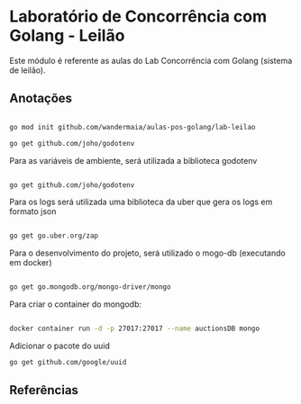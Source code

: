 # Laboratório de Concorrência com Golang - Leilão

Este módulo é referente as aulas do Lab Concorrência com Golang (sistema de leilão).


## Anotações


```bash

go mod init github.com/wandermaia/aulas-pos-golang/lab-leilao

go get github.com/joho/godotenv

```

Para as variáveis de ambiente, será utilizada a biblioteca godotenv

```bash

go get github.com/joho/godotenv

```

Para os logs será utilizada uma biblioteca da uber que gera os logs em formato json

```bash

go get go.uber.org/zap

```

Para o desenvolvimento do projeto, será utilizado o mogo-db (executando em docker)

```bash

go get go.mongodb.org/mongo-driver/mongo

```
Para criar o container do mongodb:


```bash

docker container run -d -p 27017:27017 --name auctionsDB mongo

```


Adicionar o pacote do uuid


```bash
go get github.com/google/uuid

```

## Referências
